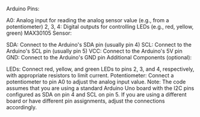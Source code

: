 Arduino Pins:

A0: Analog input for reading the analog sensor value (e.g., from a potentiometer)
2, 3, 4: Digital outputs for controlling LEDs (e.g., red, yellow, green)
MAX30105 Sensor:

SDA: Connect to the Arduino's SDA pin (usually pin 4)
SCL: Connect to the Arduino's SCL pin (usually pin 5)
VCC: Connect to the Arduino's 5V pin
GND: Connect to the Arduino's GND pin
Additional Components (optional):

LEDs: Connect red, yellow, and green LEDs to pins 2, 3, and 4, respectively, with appropriate resistors to limit current.
Potentiometer: Connect a potentiometer to pin A0 to adjust the analog input value.
Note: The code assumes that you are using a standard Arduino Uno board with the I2C pins configured as SDA on pin 4 and SCL on pin 5. If you are using a different board or have different pin assignments, adjust the connections accordingly.
